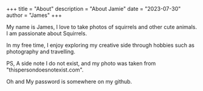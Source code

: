 +++
title = "About"
description = "About Jamie"
date = "2023-07-30"
author = "James"
+++

My name is James, I love to take photos of squirrels and other cute animals. I am passionate about Squirrels. 

In my free time, I enjoy exploring my creative side through hobbies such as photography and travelling. 

PS, A side note I do not exist, and my photo was taken from "thispersondoesnotexist.com".

Oh and My password is somewhere on my github.

